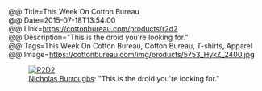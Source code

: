@@ Title=This Week On Cotton Bureau  
@@ Date=2015-07-18T13:54:00  
@@ Link=https://cottonbureau.com/products/r2d2  
@@ Description="This is the droid you're looking for."  
@@ Tags=This Week On Cotton Bureau, Cotton Bureau, T-shirts, Apparel  
@@ Image=https://cottonbureau.com/img/products/5753_HykZ_2400.jpg  

<figure class="wide">
	<a class="nohover" href="https://cottonbureau.com/products/r2d2">
		<img src="https://cottonbureau.com/img/products/5753_HykZ_2400.jpg" alt="R2D2" />
	</a>
	<figcaption><a href="http://nicholasburroughs.com">Nicholas Burroughs</a>: "This is the droid you're looking for."</figcaption>
</figure>